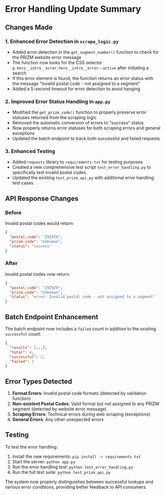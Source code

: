 # Error Handling Update Summary

## Changes Made

### 1. Enhanced Error Detection in `scrape_logic.py`

- Added error detection in the `get_segment_number()` function to check for the PRIZM website error message
- The function now looks for the CSS selector `p.hero__intro__error.hero__intro__error--active` after initiating a search
- If this error element is found, the function returns an error status with the message "Invalid postal code - not assigned to a segment"
- Added a 5-second timeout for error detection to avoid hanging

### 2. Improved Error Status Handling in `app.py`

- Modified the `get_prizm_code()` function to properly preserve error statuses returned from the scraping logic
- Removed the automatic conversion of errors to "success" status
- Now properly returns error statuses for both scraping errors and general exceptions
- Updated the batch endpoint to track both successful and failed requests

### 3. Enhanced Testing

- Added `requests` library to `requirements.txt` for testing purposes
- Created a new comprehensive test script `test_error_handling.py` to specifically test invalid postal codes
- Updated the existing `test_prizm_api.py` with additional error handling test cases

## API Response Changes

### Before

Invalid postal codes would return:

```json
{
  "postal_code": "Z9Z9Z9",
  "prizm_code": "Unknown",
  "status": "success"
}
```

### After

Invalid postal codes now return:

```json
{
  "postal_code": "Z9Z9Z9",
  "prizm_code": "Unknown",
  "status": "error: Invalid postal code - not assigned to a segment"
}
```

## Batch Endpoint Enhancement

The batch endpoint now includes a `failed` count in addition to the existing `successful` count:

```json
{
  "results": [...],
  "total": 4,
  "successful": 2,
  "failed": 2
}
```

## Error Types Detected

1. **Format Errors**: Invalid postal code formats (detected by validation function)
2. **Non-existent Postal Codes**: Valid format but not assigned to any PRIZM segment (detected by website error message)
3. **Scraping Errors**: Technical errors during web scraping (exceptions)
4. **General Errors**: Any other unexpected errors

## Testing

To test the error handling:

1. Install the new requirements: `pip install -r requirements.txt`
2. Start the server: `python app.py`
3. Run the error handling test: `python test_error_handling.py`
4. Run the full test suite: `python test_prizm_api.py`

The system now properly distinguishes between successful lookups and various error conditions, providing better feedback to API consumers.
